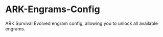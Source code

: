 # ARK-Engrams-Config
ARK Survival Evolved engram config, allowing you to unlock all available engrams.

